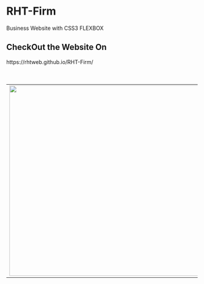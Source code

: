 # RHT-Firm
Business Website with CSS3 FLEXBOX

<h2>CheckOut the Website On</h2>
https://rhtweb.github.io/RHT-Firm/

<!-- ![RHTLedger](https://user-images.githubusercontent.com/55020650/111470692-23a2c200-874e-11eb-9747-629ad038cdb0.jpg)  -->

<br />
<br />
<br />
<table>
  <tr>
   <td><img src="https://user-images.githubusercontent.com/55020650/111470692-23a2c200-874e-11eb-9747-629ad038cdb0.jpg" width="500" height="500"></td>
   <td>
    <h3>Contact Me</h3>
<ul>
  <li>
    My Portfolio Website <br /> https://rhtwebportfolio.web.app/
  </li>
  <li>
    LinkedIn <br />  https://www.linkedin.com/in/RhtWeb
  </li>
  <li>
    GitHub  <br />    https://github.com/RhtWeb
  </li>
  </ul>
   </td>
 </tr>
 </table>
